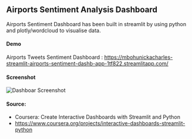 
## Airports Sentiment Analysis Dashboard

Airports Sentiment Dashboard has been built in streamlit by using python and plotly/wordcloud to visualise data.

#### Demo
Airports Tweets Sentiment Dashboard : https://mbohunickacharles-streamlit-airports-sentiment-dashb-app-1tf822.streamlitapp.com/

#### Screenshot

![Dashboar Screenshot](https://github.com/mBohunickaCharles/streamlit_Airports_Sentiment_Dashboard/blob/master/airports_sentiment.png)

#### Source:

- Coursera: Create Interactive Dashboards with Streamlit and Python 
- https://www.coursera.org/projects/interactive-dashboards-streamlit-python
